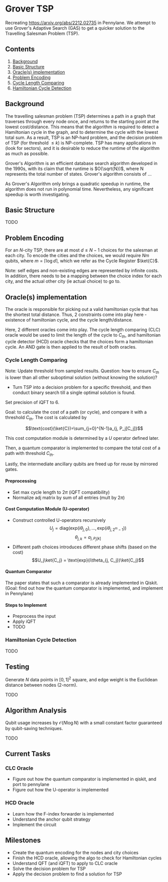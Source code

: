 # Grover TSP
Recreating https://arxiv.org/abs/2212.02735 in Pennylane. We attempt to use Grover's Adaptive Search (GAS) to get a quicker solution to the Travelling Salesman Problem (TSP).

## Contents
1. [Background](#background)
1. [Basic Structure](#basic-structure)
2. [Oracle(s) implementation](#oracles-implementation)
3. [Problem Encoding](#problem-encoding)
4. [Cycle Length Comparing](#cycle-length-comparing)
5. [Hamiltonian Cycle Detection](#hamiltonian-cycle-detection)

## Background
The travelling salesman problem (TSP) determines a path in a graph that traverses through every node once, and returns to the starting point at the lowest cost/distance. This means that the algorithm is required to detect a Hamiltonian cycle in the graph, and to determine the cycle with the lowest total sum. As a result, TSP is an NP-hard problem, and the decision problem of TSP (for threshold $\leq k$) is NP-complete. TSP has many applications in (look for sectors), and it is desirable to reduce the runtime of the algorithm as much as possible.

Grover's Algorithm is an efficient database search algorithm developed in the 1990s, with its claim that the runtime is $O(\sqrt{N})$, where N represents the total number of states. Grover's algorithm consists of ...

As Grover's Algorithm only brings a quadratic speedup in runtime, the algorithm does not run in polynomial time. Nevertheless, any significant speedup is worth investigating.
## Basic Structure
TODO
## Problem Encoding
For an $N$-city TSP, there are at most $d\leq N-1$ choices for the salesman at each city. To encode the cities and the choices, we would require $Nm$ qubits, where $m = \lceil\log d\rceil$, which we refer as the Cycle Register $\ket{C}$.

Note: self edges and non-existing edges are represented by infinite costs. In addition,
there needs to be a mapping between the choice index for each city, and the actual other city (ie actual choice) to go to.
## Oracle(s) implementation
The oracle is responsible for picking out a valid hamiltonian cycle that has the shortest total distance. Thus, 2 constraints come into play here - existence of hamiltonian cycle, and the cycle length/distance.

Here, 2 different oracles come into play. The cycle length comparing (CLC) oracle would be used to limit the length of the cycle to $C_{th}$, and hamiltonian cycle detector (HCD) oracle checks that the choices form a hamiltonian cycle. An AND gate
is then applied to the result of both oracles.
### Cycle Length Comparing

Note: Update threshold from sampled results. Question: how to ensure $C_{th}$ is lower than all other suboptimal solution (without knowing the solution)?
- Turn TSP into a decision problem for a specific threshold, and then conduct binary search till a single optimal solution is found.

Set precision of iQFT to 6.

Goal: to calculate the cost of a path (or cycle), and compare it with a threshold $C_{th}$. The cost is calculated by

$$\text{cost}(\ket{C})=\sum_{j=0}^{N-1}a_{j, P_j[C_j]}$$

This cost computation module is determined by a $U$ operator defined later.

Then, a quantum comparator is implemented to compare the total cost of a path with threshold $C_{th}$.

Lastly, the intermediate ancillary qubits are freed up for reuse by mirrored gates.

#### Preprocessing
- Set max cycle length to $2\pi$ (iQFT compatibility)
- Normalize adj matrix by sum of all entries (mult by $2\pi$)

#### Cost Computation Module (U-operator)
- Construct controlled U-operators recursively
$$U_j = \text{diag}(\text{exp}(i\theta_{j, 0}), ..., \text{exp}(i\theta_{j, 2^m-1}))$$
$$\theta_{j,k}= a_{j,P_j[k]}$$
- Different path choices introduces different phase shifts (based on the cost)
$$U_j\ket{C_j} = \text{exp}(i\theta_{j, C_j})\ket{C_j}$$

#### Quantum Comparator
The paper states that such a comparator is already implemented in Qiskit. (Goal: find out how the quantum comparator is implemented, and implement in Pennylane)
#### Steps to Implement
- Preprocess the input
- Apply iQFT
- TODO

### Hamiltonian Cycle Detection
TODO

## Testing
Generate $N$ data points in $[0,1]^2$ square, and edge weight is the Euclidean distance between nodes (2-norm).

TODO

## Algorithm Analysis
Qubit usage increases by $\mathcal{O}(N\log N)$ with a small constant factor guaranteed by qubit-saving techniques.

TODO

## Current Tasks
### CLC Oracle
- Figure out how the quantum comparator is implemented in qiskit, and port to pennylane
- Figure out how the U-operator is implemented
### HCD Oracle
- Learn how the F-index forwarder is implemented
- Understand the anchor qubit strategy
- Implement the circuit

## Milestones
- Create the quantum encoding for the nodes and city choices
- Finish the HCD oracle, allowing the algo to check for Hamiltonian cycles
- Understand QFT (and iQFT) to apply to CLC oracle
- Solve the decision problem for TSP
- Apply the decision problem to find a solution for TSP